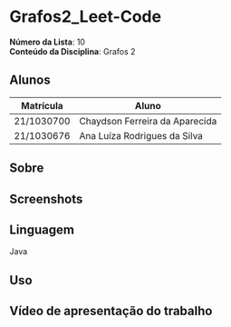 # Grafos2_Leet-Code

**Número da Lista**: 10<br>
**Conteúdo da Disciplina**: Grafos 2<br>

## Alunos
|Matrícula | Aluno |
| -- | -- |
| 21/1030700  |  Chaydson Ferreira da Aparecida |
| 21/1030676  |  Ana Luíza Rodrigues da Silva |

## Sobre 
<!-- Apresentação da resolução de três problemas da plataforma LeetCode aplicando os conceitos de grafos aprendidos em sala. 

Problemas
| Código | Nome | Dificuldade |
| ------------------ | ---------------- | ----------- |
|  |  |  |
|  |  |  |
|  |  |  | -->

## Screenshots

## Linguagem 
Java 

## Uso 


## Vídeo de apresentação do trabalho
